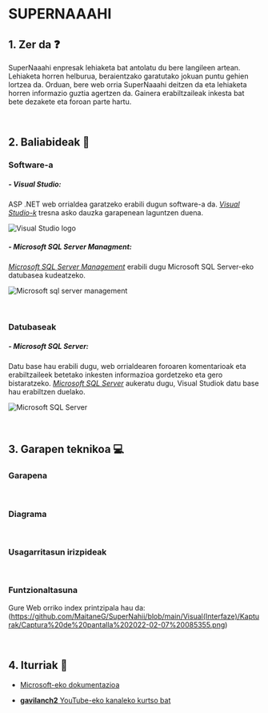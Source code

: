 # SUPERNAAAHI

## 1. Zer da ❓
SuperNaaahi enpresak lehiaketa bat antolatu du bere langileen artean. Lehiaketa horren helburua, beraientzako garatutako jokuan puntu gehien lortzea da. Orduan, bere web orria SuperNaaahi deitzen da eta lehiaketa horren informazio guztia agertzen da. Gainera erabiltzaileak inkesta bat bete dezakete eta foroan parte hartu. 

<br/>

## 2. Baliabideak 📝
### Software-a 

##### - Visual Studio: 
ASP .NET web orrialdea garatzeko erabili dugun software-a da. *[Visual Studio-k](https://visualstudio.microsoft.com/es/downloads/)* tresna asko dauzka garapenean laguntzen duena.

![Visual Studio logo](https://user-images.githubusercontent.com/75113982/152648541-f63fcdc5-9aa9-4d0f-abeb-2cbe3303face.png)

##### - Microsoft SQL Server Managment:
*[Microsoft SQL Server Management](https://docs.microsoft.com/es-es/sql/ssms/download-sql-server-management-studio-ssms?view=sql-server-ver15)* erabili dugu Microsoft SQL Server-eko datubasea kudeatzeko. 

![Microsoft sql server management](https://user-images.githubusercontent.com/75113982/152648724-a36b0084-6280-4299-b986-054e1e9c273b.png)

<br/>

### Datubaseak

##### - Microsoft SQL Server:
Datu base hau erabili dugu, web orrialdearen foroaren komentarioak eta erabiltzaileek betetako inkesten informazioa gordetzeko eta gero bistaratzeko. *[Microsoft SQL Server](https://www.microsoft.com/es-es/sql-server/sql-server-downloads)* aukeratu dugu, Visual Studiok datu base hau erabiltzen duelako.

![Microsoft SQL Server](https://user-images.githubusercontent.com/75113982/152648909-a1f6023e-4a30-4d59-87ea-cff2bdac047a.png)

<br/>

## 3. Garapen teknikoa 💻
### Garapena

<br/>

### Diagrama

<br/>

### Usagarritasun irizpideak

<br/>

### Funtzionaltasuna

Gure Web orriko index printzipala hau da:
(https://github.com/MaitaneG/SuperNahii/blob/main/Visual(Interfaze)/Kapturak/Captura%20de%20pantalla%202022-02-07%20085355.png)



<br/>

## 4. Iturriak 📌
  - [Microsoft-eko dokumentazioa](https://docs.microsoft.com/es-es/aspnet/mvc/overview/getting-started/introduction/getting-started)
  
  - [**gavilanch2** YouTube-eko kanaleko kurtso bat](https://www.youtube.com/watch?v=YzC-FYg66xA&list=PL0kIvpOlieSNWR3YPSjh9P2p43SFnNBlB)
